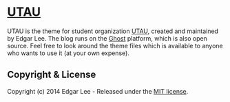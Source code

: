# [UTAU](https://github.com/hinshun/utau)

UTAU is the theme for student organization [UTAU](http://www.utau.ca), created and maintained by Edgar Lee. The blog runs on the [Ghost](https://github.com/TryGhost/Ghost) platform, which is also open source. Feel free to look around the theme files which is available to anyone who wants to use it (at your own expense).

## Copyright & License

Copyright (c) 2014 Edgar Lee - Released under the [MIT license](LICENSE).
